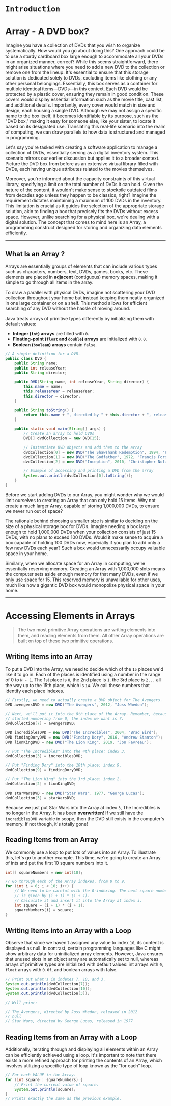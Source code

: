 # `Introduction`

# Array - A DVD box?

Imagine you have a collection of DVDs that you wish to organize systematically. How would you go about doing this? One approach could be to use a sturdy cardboard box large enough to accommodate all your DVDs in an organized manner, correct? While this seems straightforward, there might arise situations where you need to add a new DVD to the collection or remove one from the lineup. It's essential to ensure that this storage solution is dedicated solely to DVDs, excluding items like clothing or any other personal belongings. Essentially, this box serves as a container for multiple identical items—DVDs—in this context. Each DVD would be protected by a plastic cover, ensuring they remain in good condition. These covers would display essential information such as the movie title, cast list, and additional details. Importantly, every cover would match in size and design, each housing a single DVD. Although we may not assign a specific name to the box itself, it becomes identifiable by its purpose, such as the "DVD box," making it easy for someone else, like your sister, to locate it based on its designated use. Translating this real-life scenario into the realm of computing, we can draw parallels to how data is structured and managed in programming.

Let's say you're tasked with creating a software application to manage a collection of DVDs, essentially serving as a digital inventory system. This scenario mirrors our earlier discussion but applies it to a broader context. Picture the DVD box from before as an extensive virtual library filled with DVDs, each having unique attributes related to the movies themselves. 

Moreover, you're informed about the capacity constraints of this virtual library, specifying a limit on the total number of DVDs it can hold. Given the nature of the content, it wouldn't make sense to stockpile outdated films from decades ago unless they happen to be classics, right? Imagine the requirement dictates maintaining a maximum of 100 DVDs in the inventory. This limitation is crucial as it guides the selection of the appropriate storage solution, akin to finding a box that precisely fits the DVDs without excess space.
However, unlike searching for a physical box, we're dealing with a digital solution. The concept that comes to mind here is an Array, a programming construct designed for storing and organizing data elements efficiently.

---

## What Is an Array ? 

Arrays are essentially groups of elements that can include various types such as characters, numbers, text, DVDs, games, books, etc. These elements are placed in **adjacent** (contiguous) memory spaces, making it simple to go through all items in the array.

To draw a parallel with physical DVDs, imagine not scattering your DVD collection throughout your home but instead keeping them neatly organized in one large container or on a shelf. This method allows for efficient searching of any DVD without the hassle of moving around.

Java treats arrays of primitive types differently by initializing them with default values:

- **Integer (`int`) arrays** are filled with `0`.
- **Floating-point (`float` and `double`) arrays** are initialized with `0.0`.
- **Boolean (`boolean`) arrays** contain `false`.


```java
// A simple definition for a DVD.
public class DVD {
    public String name;
    public int releaseYear;
    public String director;

    public DVD(String name, int releaseYear, String director) {
        this.name = name;
        this.releaseYear = releaseYear;
        this.director = director;
    }

    public String toString() {
        return this.name + ", directed by " + this.director + ", released in " + this.releaseYear;
    }

    public static void main(String[] args) {
        // Create an array to hold DVDs
        DVD[] dvdCollection = new DVD[15];

        // Instantiate DVD objects and add them to the array
        dvdCollection[0] = new DVD("The Shawshank Redemption", 1994, "Frank Darabont");
        dvdCollection[1] = new DVD("The Godfather", 1972, "Francis Ford Coppola");
        dvdCollection[2] = new DVD("Inception", 2010, "Christopher Nolan");

        // Example of accessing and printing a DVD from the array
        System.out.println(dvdCollection[0].toString());
    }
}
```

Before we start adding DVDs to our Array, you might wonder why we would limit ourselves to creating an Array that can only hold 15 items. Why not create a much larger Array, capable of storing 1,000,000 DVDs, to ensure we never run out of space?

The rationale behind choosing a smaller size is similar to deciding on the size of a physical storage box for DVDs. Imagine needing a box large enough to hold 1,000,000 DVDs when your collection consists of just 15 DVDs, with no plans to exceed 100 DVDs. Would it make sense to acquire a box capable of holding 100 DVDs now, especially if you plan to add only a few new DVDs each year? Such a box would unnecessarily occupy valuable space in your home.

Similarly, when we allocate space for an Array in computing, we're essentially reserving memory. Creating an Array with 1,000,000 slots means the computer sets aside enough memory for that many DVDs, even if we only use space for 15. This reserved memory is unavailable for other uses, much like how a gigantic DVD box would monopolize physical space in your home.



---

# Accessing Elements in Arrays

> The two most primitive Array operations are writing elements into them, and reading elements from them. All other Array operations are built on top of these two primitive operations.

## Writing Items into an Array

To put a DVD into the Array, we need to decide which of the `15` places we'd like it to go in. Each of the places is identified using a number in the range of 0 to `N - 1`. The 1st place is `0`, the 2nd place is `1`, the 3rd place is `2...` all the way up to the 15th place, which is `14`. We call these numbers that identify each place indexes.

```java
// Firstly, we need to actually create a DVD object for The Avengers.
DVD avengersDVD = new DVD("The Avengers", 2012, "Joss Whedon");

// Next, we'll put it into the 8th place of the Array. Remember, because we
// started numbering from 0, the index we want is 7.
dvdCollection[7] = avengersDVD;

DVD incrediblesDVD = new DVD("The Incredibles", 2004, "Brad Bird");
DVD findingDoryDVD = new DVD("Finding Dory", 2016, "Andrew Stanton");
DVD lionKingDVD = new DVD("The Lion King", 2019, "Jon Favreau");

// Put "The Incredibles" into the 4th place: index 3.
dvdCollection[3] = incrediblesDVD;

// Put "Finding Dory" into the 10th place: index 9.
dvdCollection[9] = findingDoryDVD;

// Put "The Lion King" into the 3rd place: index 2.
dvdCollection[2] = lionKingDVD;

DVD starWarsDVD = new DVD("Star Wars", 1977, "George Lucas");
dvdCollection[3] = starWarsDVD;
```

Because we just put Star Wars into the Array at index `3`, The Incredibles is no longer in the Array. It has been **overwritten**! If we still have the `incrediblesDVD` variable in scope, then the DVD still exists in the computer's memory. If not though, it's totally gone!



## Reading Items from an Array

We commonly use a loop to put lots of values into an Array. To illustrate this, let's go to another example. This time, we're going to create an Array of ints and put the first 10 square numbers into it.

```java
int[] squareNumbers = new int[10];

// Go through each of the Array indexes, from 0 to 9.
for (int i = 0; i < 10; i++) {
    // We need to be careful with the 0-indexing. The next square number
    // is given by (i + 1) * (i + 1).
    // Calculate it and insert it into the Array at index i.
    int square = (i + 1) * (i + 1);
    squareNumbers[i] = square;
}

```


## Writing Items into an Array with a Loop


Observe that since we haven't assigned any value to index `10`, its content is displayed as null. In contrast, certain programming languages like C might show arbitrary data for uninitialized array elements. However, Java ensures that unused slots in an object array are automatically set to null, whereas arrays of primitive types are initialized with default values: int arrays with `0`, `float` arrays with `0.0f`, and boolean arrays with false.

```java
// Print out what's in indexes 7, 10, and 3.
System.out.println(dvdCollection[7]);
System.out.println(dvdCollection[10]);
System.out.println(dvdCollection[3]);

// Will print:

// The Avengers, directed by Joss Whedon, released in 2012
// null
// Star Wars, directed by George Lucas, released in 1977
```


## Reading Items from an Array with a Loop


Additionally, iterating through and displaying all elements within an Array can be efficiently achieved using a loop. It's important to note that there exists a more refined approach for printing the contents of an Array, which involves utilizing a specific type of loop known as the "for each" loop.

```java
// For each VALUE in the Array.
for (int square : squareNumbers) {
    // Print the current value of square.
    System.out.println(square);
}
// Prints exactly the same as the previous example.
```

